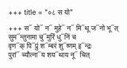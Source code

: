 +++
title = "०८ स यो"

+++
स᳓ यो᳓ न᳓ मुहे᳓ न᳓ मि᳓थू ज᳓नो भू᳓त्  
सुम᳓न्तुनामा चु᳓मुरिं धु᳓निं च  
वृण᳓क् पि᳓प्रुं श᳓म्बरं शु᳓ष्णम् इ᳓न्द्रः  
पुरां᳓ च्यौत्ना᳓य शय᳓थाय नू᳓ चित्